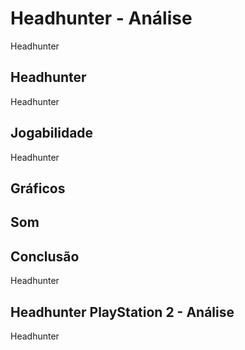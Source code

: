 ---
---

# Headhunter - Análise

Headhunter

## Headhunter

Headhunter

## Jogabilidade

Headhunter

## Gráficos


## Som

## Conclusão

Headhunter

## Headhunter PlayStation 2 - Análise

Headhunter

